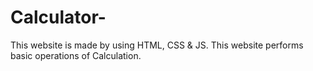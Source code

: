 # Calculator-
This website is made by using HTML, CSS &amp; JS. This website performs basic operations of Calculation.
